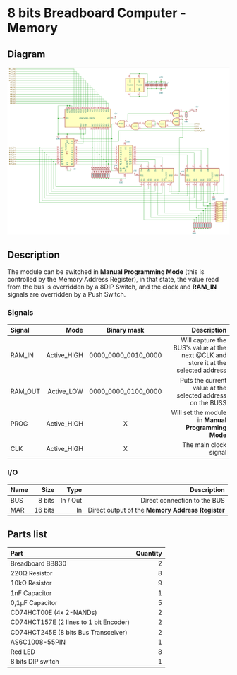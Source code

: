 # 8 bits Breadboard Computer - Memory

## Diagram
<img src="schematics/memory.png">

## Description
The module can be switched in **Manual Programming Mode** (this is controlled by the Memory Address Register), in that state, the value read from the bus is overridden by a 8DIP Switch, and the clock and **RAM_IN** signals are overridden by a Push Switch.

### Signals
| Signal  |        Mode |     Binary mask     |                                                                        Description |
|:--------|------------:|:-------------------:|-----------------------------------------------------------------------------------:|
| RAM_IN  | Active_HIGH | 0000_0000_0010_0000 | Will capture the BUS's value at the next @CLK and store it at the selected address |
| RAM_OUT |  Active_LOW | 0000_0000_0100_0000 |                         Puts the current value at the selected address on the BUSS |
| PROG    | Active_HIGH |          X          |                                 Will set the module in **Manual Programming Mode** |
| CLK     | Active_HIGH |          X          |                                                              The main clock signal |

### I/O
| Name |    Size |     Type |                                      Description |
|:-----|--------:|---------:|-------------------------------------------------:|
| BUS  |  8 bits | In / Out |                     Direct connection to the BUS |
| MAR  | 16 bits |       In | Direct output of the **Memory Address Register** |

## Parts list
| Part                                   | Quantity |
|:---------------------------------------|---------:|
| Breadboard BB830                       |        2 |
| 220Ω Resistor                          |        8 |
| 10kΩ Resistor                          |        9 |
| 1nF Capacitor                          |        1 |
| 0,1µF Capacitor                        |        5 |
| CD74HCT00E (4x 2-NANDs)                |        2 |
| CD74HCT157E (2 lines to 1 bit Encoder) |        2 |
| CD74HCT245E (8 bits Bus Transceiver)   |        2 |
| AS6C1008-55PIN                         |        1 |
| Red LED                                |        8 |
| 8 bits DIP switch                      |        1 |
